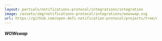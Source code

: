 ```yaml
---
layout: partials/notifications-protocol/integrations/integration
image: /assets/img/notifications-protocol/integrations/wowswap.svg
url: https://github.com/open-defi-notification-protocol/projects/tree/master/wowswap
---
```


##### WOWswap
